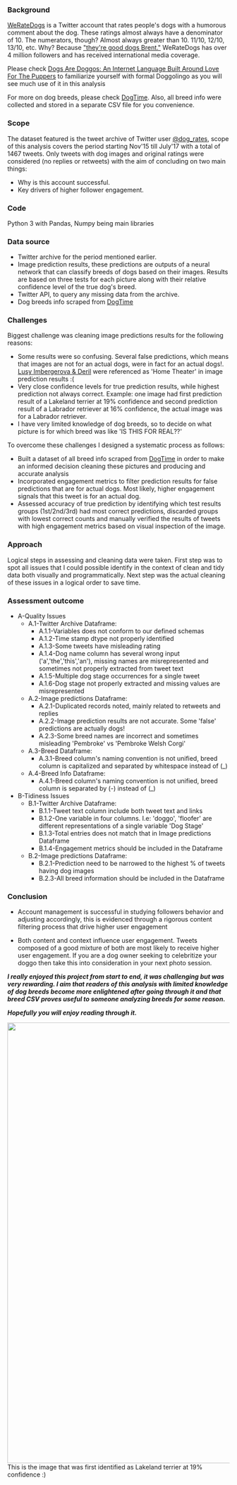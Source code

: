 ### Background

[WeRateDogs](https://en.wikipedia.org/wiki/WeRateDogs) is a Twitter account that rates people's dogs with a humorous comment about the dog. These ratings almost always have a denominator of 10. The numerators, though? Almost always greater than 10. 11/10, 12/10, 13/10, etc. Why? Because ["they're good dogs Brent."](https://www.vox.com/2018/7/23/17603566/dog-rates-good-dogs-brent-brant-got-a-puppy-meme) WeRateDogs has over 4 million followers and has received international media coverage.

Please check [Dogs Are Doggos: An Internet Language Built Around Love For The Puppers](https://www.npr.org/sections/alltechconsidered/2017/04/23/524514526/dogs-are-doggos-an-internet-language-built-around-love-for-the-puppers) to familiarize yourself with formal Doggolingo as you will see much use of it in this analysis

For more on dog breeds, please check [DogTime](https://dogtime.com/). Also, all breed info were collected and stored in a separate CSV file for you convenience.

### Scope

The dataset featured is the tweet archive of Twitter user [@dog_rates](https://twitter.com/dog_rates), scope of this analysis covers the period starting Nov'15 till July'17 with a total of 1467 tweets. Only tweets with dog images and original ratings were considered (no replies or retweets) with the aim of concluding on two main things:

- Why is this account successful.
- Key drivers of higher follower engagement. 

### Code

Python 3 with Pandas, Numpy being main libraries

### Data source

- Twitter archive for the period mentioned earlier.
- Image prediction results, these predictions are outputs of a neural network that can classify breeds of dogs based on their images. Results are based on three tests for each picture along with their relative confidence level of the true dog's breed.
- Twitter API, to query any missing data from the archive.
- Dog breeds info scraped from [DogTime](https://dogtime.com/)

### Challenges

Biggest challenge was cleaning image predictions results for the following reasons:
  - Some results were so confusing. Several false predictions, which means that images are not for an actual dogs, were in fact for an actual dogs!. [Lusy Imbergerova & Deril](https://www.youtube.com/watch?v=GL3DXJE9UJk) were referenced as 'Home Theater' in image prediction results :(
  - Very close confidence levels for true prediction results, while highest prediction not always correct. Example: one image had first prediction result of a Lakeland terrier at 19% confidence and second prediction result of a Labrador retriever at 16% confidence, the actual image was for a Labrador retriever.
  - I have very limited knowledge of dog breeds, so to decide on what picture is for which breed was like 'IS THIS FOR REAL??'

To overcome these challenges I designed a systematic process as follows:
  - Built a dataset of all breed info scraped from [DogTime](https://dogtime.com/) in order to make an informed decision cleaning these pictures and producing and accurate analysis
  - Incorporated engagement metrics to filter prediction results for false predictions that are for actual dogs. Most likely, higher engagement signals that this tweet is for an actual dog.
  - Assessed accuracy of true prediction by identifying which test results groups (1st/2nd/3rd) had most correct predictions, discarded groups with lowest correct counts and manually verified the results of tweets with high engagement metrics based on visual inspection of the image.

### Approach

Logical steps in assessing and cleaning data were taken. First step was to spot all issues that I could possible identify in the context of clean and tidy data both visually and programmatically. Next step was the actual cleaning of these issues in a logical order to save time.

### Assessment outcome

- A-Quality Issues
  - A.1-Twitter Archive Dataframe:
    - A.1.1-Variables does not conform to our defined schemas
    - A.1.2-Time stamp dtype not properly identified
    - A.1.3-Some tweets have misleading rating
    - A.1.4-Dog name column has several wrong input ('a','the','this','an'), missing names are misrepresented and sometimes not properly extracted from tweet text
    - A.1.5-Multiple dog stage occurrences for a single tweet
    - A.1.6-Dog stage not properly extracted and missing values are misrepresented
  - A.2-Image predictions Dataframe:
    - A.2.1-Duplicated records noted, mainly related to retweets and replies
    - A.2.2-Image prediction results are not accurate. Some 'false' predictions are actually dogs!
    - A.2.3-Some breed names are incorrect and sometimes misleading 'Pembroke' vs 'Pembroke Welsh Corgi'
  - A.3-Breed Dataframe:
    - A.3.1-Breed column's naming convention is not unified, breed column is capitalized and separated by whitespace instead of (_)
  - A.4-Breed Info Dataframe:
    - A.4.1-Breed column's naming convention is not unified, breed column is separated by (-) instead of (_)
- B-Tidiness Issues
  - B.1-Twitter Archive Dataframe:
    - B.1.1-Tweet text column include both tweet text and links
    - B.1.2-One variable in four columns. I.e: 'doggo', 'floofer' are different representations of a single variable 'Dog Stage'
    - B.1.3-Total entries does not match that in Image predictions Dataframe
    - B.1.4-Engagement metrics should be included in the Dataframe
  - B.2-Image predictions Dataframe:
    - B.2.1-Prediction need to be narrowed to the highest % of tweets having dog images
    - B.2.3-All breed information should be included in the Dataframe

### Conclusion

- Account management is successful in studying followers behavior and adjusting accordingly, this is evidenced through a rigorous content filtering process that drive higher user engagement

- Both content and context influence user engagement. Tweets composed of a good mixture of both are most likely to receive higher user engagement. If you are a dog owner seeking to celebritize your doggo then take this into consideration in your next photo session.

__*I really enjoyed this project from start to end, it was challenging but was very rewarding. I aim that readers of this analysis with limited knowledge of dog breeds become more enlightened after going through it and that breed CSV proves useful to someone analyzing breeds for some reason.*__

__*Hopefully you will enjoy reading through it.*__

<img src="https://pbs.twimg.com/media/C2tugXLXgAArJO4.jpg" width="1000">
This is the image that was first identified as Lakeland terrier at 19% confidence :)
